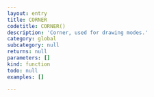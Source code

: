 ```yaml
---
layout: entry
title: CORNER
codetitle: CORNER()
description: 'Corner, used for drawing modes.'
category: global
subcategory: null
returns: null
parameters: []
kind: function
todo: null
examples: []

---
```

